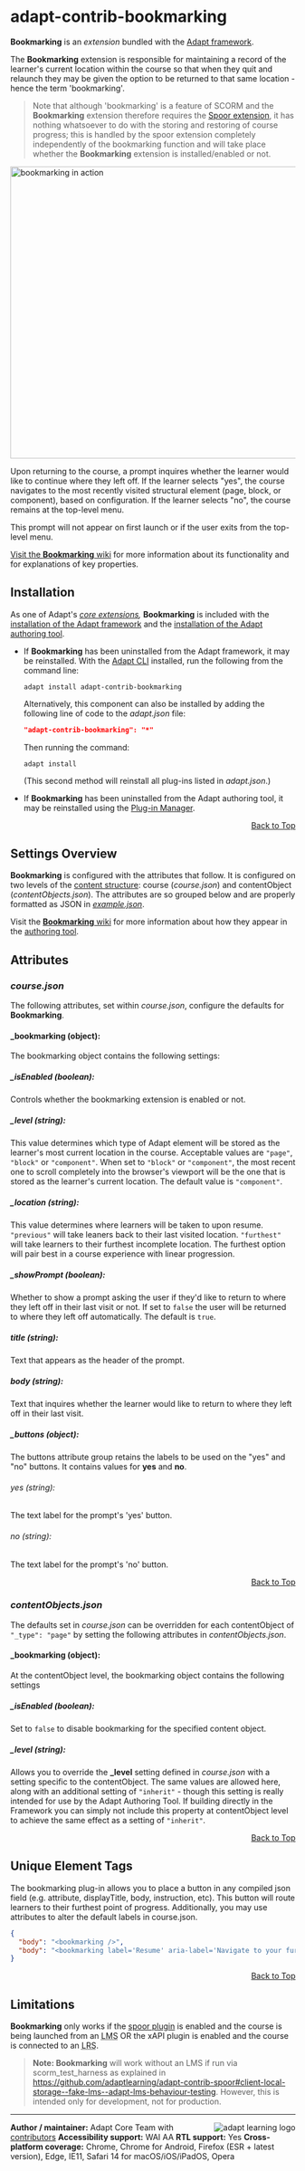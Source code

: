 # adapt-contrib-bookmarking

**Bookmarking** is an *extension* bundled with the [Adapt framework](https://github.com/adaptlearning/adapt_framework).

The **Bookmarking** extension is responsible for maintaining a record of the learner's current location within the course so that when they quit and relaunch they may be given the option to be returned to that same location - hence the term 'bookmarking'.

> Note that although 'bookmarking' is a feature of SCORM and the **Bookmarking** extension therefore requires the [Spoor extension](https://github.com/adaptlearning/adapt-contrib-spoor), it has nothing whatsoever to do with the storing and restoring of course progress; this is handled by the spoor extension completely independently of the bookmarking function and will take place whether the **Bookmarking** extension is installed/enabled or not.

<img src="https://github.com/adaptlearning/documentation/blob/master/04_wiki_assets/plug-ins/images/bookmarking.gif" alt="bookmarking in action" width="598" height="516"/>

Upon returning to the course, a prompt inquires whether the learner would like to continue where they left off. If the learner selects "yes", the course navigates to the most recently visited structural element (page, block, or component), based on configuration. If the learner selects "no", the course remains at the top-level menu.

This prompt will not appear on first launch or if the user exits from the top-level menu.

[Visit the **Bookmarking** wiki](https://github.com/adaptlearning/adapt-contrib-bookmarking/wiki) for more information about its functionality and for explanations of key properties.

## Installation

As one of Adapt's *[core extensions](https://github.com/adaptlearning/adapt_framework/wiki/Core-Plug-ins-in-the-Adapt-Learning-Framework#extensions),* **Bookmarking** is included with the [installation of the Adapt framework](https://github.com/adaptlearning/adapt_framework/wiki/Manual-installation-of-the-Adapt-framework#installation) and the [installation of the Adapt authoring tool](https://github.com/adaptlearning/adapt_authoring/wiki/Installing-Adapt-Origin).

* If **Bookmarking** has been uninstalled from the Adapt framework, it may be reinstalled.
With the [Adapt CLI](https://github.com/adaptlearning/adapt-cli) installed, run the following from the command line:
    ```console
    adapt install adapt-contrib-bookmarking
    ```

    Alternatively, this component can also be installed by adding the following line of code to the *adapt.json* file:
    ```json
    "adapt-contrib-bookmarking": "*"
    ```
    Then running the command:
    ```console
    adapt install
    ```
    (This second method will reinstall all plug-ins listed in *adapt.json*.)

* If **Bookmarking** has been uninstalled from the Adapt authoring tool, it may be reinstalled using the [Plug-in Manager](https://github.com/adaptlearning/adapt_authoring/wiki/Plugin-Manager).
<div float align=right><a href="#top">Back to Top</a></div>

## Settings Overview

**Bookmarking** is configured with the attributes that follow. It is configured on two levels of the [content structure](https://github.com/adaptlearning/adapt_framework/wiki/Framework-in-five-minutes#content-structure): course (*course.json*) and contentObject (*contentObjects.json*). The attributes are so grouped below and are properly formatted as JSON in [*example.json*](https://github.com/adaptlearning/adapt-contrib-bookmarking/blob/master/example.json).

Visit the [**Bookmarking** wiki](https://github.com/adaptlearning/adapt-contrib-bookmarking/wiki) for more information about how they appear in the [authoring tool](https://github.com/adaptlearning/adapt_authoring/wiki).

## Attributes

### *course.json*
The following attributes, set within *course.json*, configure the defaults for **Bookmarking**.

#### \_bookmarking (object):
The bookmarking object contains the following settings:

##### \_isEnabled (boolean):
Controls whether the bookmarking extension is enabled or not.

##### \_level (string):
This value determines which type of Adapt element will be stored as the learner's most current location in the course. Acceptable values are `"page"`, `"block"` or `"component"`. When set to `"block"` or `"component"`, the most recent one to scroll completely into the browser's viewport will be the one that is stored as the learner's current location. The default value is `"component"`.

##### \_location (string):
This value determines where learners will be taken to upon resume. `"previous"` will take leaners back to their last visited location. `"furthest"` will take learners to their furthest incomplete location. The furthest option will pair best in a course experience with linear progression.

##### \_showPrompt (boolean):
Whether to show a prompt asking the user if they'd like to return to where they left off in their last visit or not. If set to `false` the user will be returned to where they left off automatically. The default is `true`.

##### title (string):
Text that appears as the header of the prompt.

##### body (string):
Text that inquires whether the learner would like to return to where they left off in their last visit.

##### \_buttons (object):
The buttons attribute group retains the labels to be used on the "yes" and "no" buttons. It contains values for **yes** and **no**.

###### yes (string):
The text label for the prompt's 'yes' button.

###### no (string):
The text label for the prompt's 'no' button.

<div float align=right><a href="#top">Back to Top</a></div>

### *contentObjects.json*
The defaults set in *course.json* can be overridden for each contentObject of `"_type": "page"` by setting the following attributes in *contentObjects.json*.

#### \_bookmarking (object):
At the contentObject level, the bookmarking object contains the following settings

##### \_isEnabled (boolean):
Set to `false` to disable bookmarking for the specified content object.

##### _level (string):
Allows you to override the **\_level** setting defined in *course.json* with a setting specific to the contentObject. The same values are allowed here, along with an additional setting of `"inherit"` - though this setting is really intended for use by the Adapt Authoring Tool. If building directly in the Framework you can simply not include this property at contentObject level to achieve the same effect as a setting of `"inherit"`.

<div float align=right><a href="#top">Back to Top</a></div>

## Unique Element Tags
The bookmarking plug-in allows you to place a button in any compiled json field (e.g. attribute, displayTitle, body, instruction, etc). This button will route learners to their furthest point of progress. Additionally, you may use attributes to alter the default labels in course.json.
```json
{
  "body": "<bookmarking />",
  "body": "<bookmarking label='Resume' aria-label='Navigate to your furthest point of progress.' />",
}
```

<div float align=right><a href="#top">Back to Top</a></div>

## Limitations
**Bookmarking** only works if the [spoor plugin](https://github.com/adaptlearning/adapt-contrib-spoor) is enabled and the course is being launched from an <abbr title="Learning Management System">LMS</abbr> OR the xAPI plugin is enabled and the course is connected to an <abbr title="Learning Record Store">LRS</abbr>.

>**Note: Bookmarking** will work without an LMS if run via scorm_test_harness as explained in https://github.com/adaptlearning/adapt-contrib-spoor#client-local-storage--fake-lms--adapt-lms-behaviour-testing. However, this is intended only for development, not for production.

----------------------------
<a href="https://community.adaptlearning.org/" target="_blank"><img src="https://github.com/adaptlearning/documentation/blob/master/04_wiki_assets/plug-ins/images/adapt-logo-mrgn-lft.jpg" alt="adapt learning logo" align="right"></a>
**Author / maintainer:** Adapt Core Team with [contributors](https://github.com/adaptlearning/adapt-contrib-bookmarking/graphs/contributors)
**Accessibility support:** WAI AA
**RTL support:** Yes
**Cross-platform coverage:** Chrome, Chrome for Android, Firefox (ESR + latest version), Edge, IE11, Safari 14 for macOS/iOS/iPadOS, Opera
